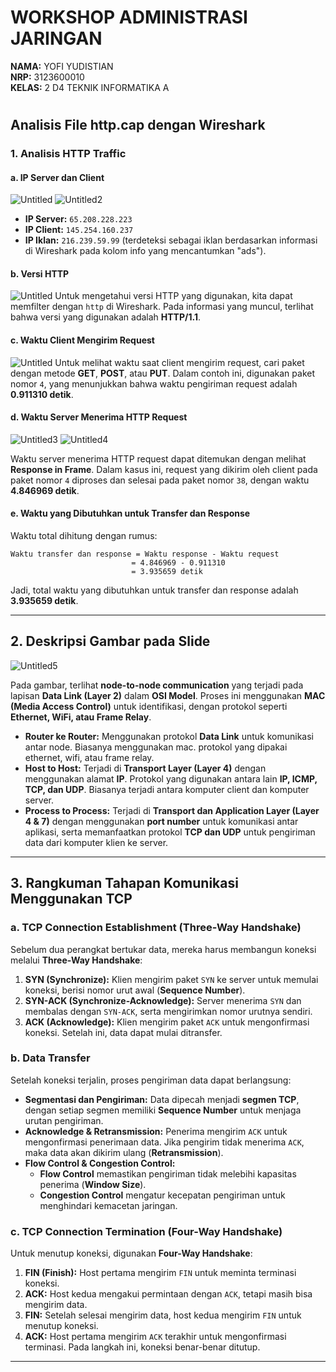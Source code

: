 # **WORKSHOP ADMINISTRASI JARINGAN**

**NAMA:** YOFI YUDISTIAN  
**NRP:** 3123600010  
**KELAS:** 2 D4 TEKNIK INFORMATIKA A  

#

## **Analisis File http.cap dengan Wireshark**

### **1. Analisis HTTP Traffic**

#### **a. IP Server dan Client**
![Untitled](https://github.com/user-attachments/assets/3237d54a-80a5-4e7f-a26e-d4dabe896a65)
![Untitled2](https://github.com/user-attachments/assets/46fc04f5-e460-4874-8341-be64eadc8abf)


- **IP Server:** `65.208.228.223`
- **IP Client:** `145.254.160.237`
- **IP Iklan:** `216.239.59.99` (terdeteksi sebagai iklan berdasarkan informasi di Wireshark pada kolom info yang mencantumkan "ads").

#### **b. Versi HTTP**
![Untitled](https://github.com/user-attachments/assets/3237d54a-80a5-4e7f-a26e-d4dabe896a65)
Untuk mengetahui versi HTTP yang digunakan, kita dapat memfilter dengan `http` di Wireshark. Pada informasi yang muncul, terlihat bahwa versi yang digunakan adalah **HTTP/1.1**.

#### **c. Waktu Client Mengirim Request**
![Untitled](https://github.com/user-attachments/assets/3237d54a-80a5-4e7f-a26e-d4dabe896a65)
Untuk melihat waktu saat client mengirim request, cari paket dengan metode **GET**, **POST**, atau **PUT**. Dalam contoh ini, digunakan paket nomor `4`, yang menunjukkan bahwa waktu pengiriman request adalah **0.911310 detik**.

#### **d. Waktu Server Menerima HTTP Request**
![Untitled3](https://github.com/user-attachments/assets/292d0199-9700-4285-a97d-3c729dc518b0)
![Untitled4](https://github.com/user-attachments/assets/13f3c2c9-a0b9-4c76-ac6a-9486a6f42d85)


Waktu server menerima HTTP request dapat ditemukan dengan melihat **Response in Frame**. Dalam kasus ini, request yang dikirim oleh client pada paket nomor `4` diproses dan selesai pada paket nomor `38`, dengan waktu **4.846969 detik**.

#### **e. Waktu yang Dibutuhkan untuk Transfer dan Response**
Waktu total dihitung dengan rumus:

```plaintext
Waktu transfer dan response = Waktu response - Waktu request
                           = 4.846969 - 0.911310
                           = 3.935659 detik
```
Jadi, total waktu yang dibutuhkan untuk transfer dan response adalah **3.935659 detik**.

---

## **2. Deskripsi Gambar pada Slide**
![Untitled5](https://github.com/user-attachments/assets/0ed5875f-a94a-47ac-b566-2fb077f57a4e)


Pada gambar, terlihat **node-to-node communication** yang terjadi pada lapisan **Data Link (Layer 2)** dalam **OSI Model**. Proses ini menggunakan **MAC (Media Access Control)** untuk identifikasi, dengan protokol seperti **Ethernet, WiFi, atau Frame Relay**.

- **Router ke Router:** Menggunakan protokol **Data Link** untuk komunikasi antar node. Biasanya menggunakan mac. protokol yang dipakai ethernet, wifi, atau frame relay.
- **Host to Host:** Terjadi di **Transport Layer (Layer 4)** dengan menggunakan alamat **IP**. Protokol yang digunakan antara lain **IP, ICMP, TCP, dan UDP**. Biasanya terjadi antara komputer client dan komputer server.
- **Process to Process:** Terjadi di **Transport dan Application Layer (Layer 4 & 7)** dengan menggunakan **port number** untuk komunikasi antar aplikasi, serta memanfaatkan protokol **TCP dan UDP** untuk pengiriman data dari komputer klien ke server.

---

## **3. Rangkuman Tahapan Komunikasi Menggunakan TCP**

### **a. TCP Connection Establishment (Three-Way Handshake)**
Sebelum dua perangkat bertukar data, mereka harus membangun koneksi melalui **Three-Way Handshake**:

1. **SYN (Synchronize):** Klien mengirim paket `SYN` ke server untuk memulai koneksi, berisi nomor urut awal (**Sequence Number**).
2. **SYN-ACK (Synchronize-Acknowledge):** Server menerima `SYN` dan membalas dengan `SYN-ACK`, serta mengirimkan nomor urutnya sendiri.
3. **ACK (Acknowledge):** Klien mengirim paket `ACK` untuk mengonfirmasi koneksi. Setelah ini, data dapat mulai ditransfer.

### **b. Data Transfer**
Setelah koneksi terjalin, proses pengiriman data dapat berlangsung:

- **Segmentasi dan Pengiriman:** Data dipecah menjadi **segmen TCP**, dengan setiap segmen memiliki **Sequence Number** untuk menjaga urutan pengiriman.
- **Acknowledge & Retransmission:** Penerima mengirim `ACK` untuk mengonfirmasi penerimaan data. Jika pengirim tidak menerima `ACK`, maka data akan dikirim ulang (**Retransmission**).
- **Flow Control & Congestion Control:**
  - **Flow Control** memastikan pengiriman tidak melebihi kapasitas penerima (**Window Size**).
  - **Congestion Control** mengatur kecepatan pengiriman untuk menghindari kemacetan jaringan.

### **c. TCP Connection Termination (Four-Way Handshake)**
Untuk menutup koneksi, digunakan **Four-Way Handshake**:

1. **FIN (Finish):** Host pertama mengirim `FIN` untuk meminta terminasi koneksi.
2. **ACK:** Host kedua mengakui permintaan dengan `ACK`, tetapi masih bisa mengirim data.
3. **FIN:** Setelah selesai mengirim data, host kedua mengirim `FIN` untuk menutup koneksi.
4. **ACK:** Host pertama mengirim `ACK` terakhir untuk mengonfirmasi terminasi. Pada langkah ini, koneksi benar-benar ditutup.

---

